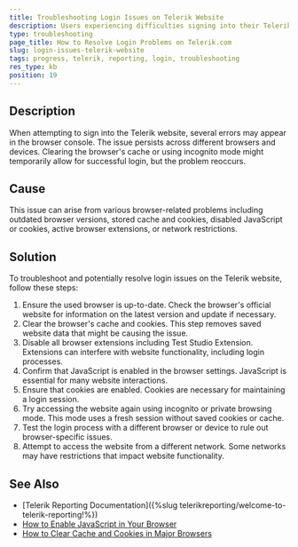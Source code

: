 ```yaml
---
title: Troubleshooting Login Issues on Telerik Website
description: Users experiencing difficulties signing into their Telerik accounts can follow these steps to troubleshoot the common causes.
type: troubleshooting
page_title: How to Resolve Login Problems on Telerik.com
slug: login-issues-telerik-website
tags: progress, telerik, reporting, login, troubleshooting
res_type: kb
position: 19
---
```


## Description

When attempting to sign into the Telerik website, several errors may appear in the browser console. The issue persists across different browsers and devices. Clearing the browser's cache or using incognito mode might temporarily allow for successful login, but the problem reoccurs.

## Cause

This issue can arise from various browser-related problems including outdated browser versions, stored cache and cookies, disabled JavaScript or cookies, active browser extensions, or network restrictions.

## Solution

To troubleshoot and potentially resolve login issues on the Telerik website, follow these steps:

1. Ensure the used browser is up-to-date. Check the browser's official website for information on the latest version and update if necessary.
2. Clear the browser's cache and cookies. This step removes saved website data that might be causing the issue.
3. Disable all browser extensions including Test Studio Extension. Extensions can interfere with website functionality, including login processes.
4. Confirm that JavaScript is enabled in the browser settings. JavaScript is essential for many website interactions.
5. Ensure that cookies are enabled. Cookies are necessary for maintaining a login session.
6. Try accessing the website again using incognito or private browsing mode. This mode uses a fresh session without saved cookies or cache.
7. Test the login process with a different browser or device to rule out browser-specific issues.
8. Attempt to access the website from a different network. Some networks may have restrictions that impact website functionality.



## See Also

- [Telerik Reporting Documentation]({%slug telerikreporting/welcome-to-telerik-reporting!%})
- [How to Enable JavaScript in Your Browser](https://www.enable-javascript.com/)
- [How to Clear Cache and Cookies in Major Browsers](https://www.pcworld.com/article/242939/how-to-delete-cookies.html)
